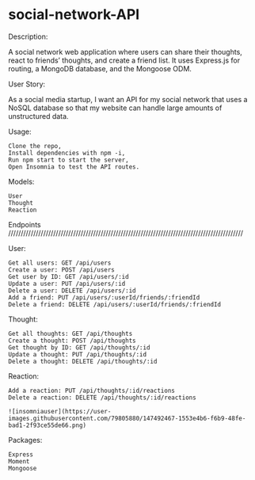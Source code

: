 # social-network-API

Description:

A social network web application where users can share their thoughts, react to friends’ thoughts, and create a friend list. It uses Express.js for routing, a MongoDB database, and the Mongoose ODM.

User Story:

As a social media startup, I want an API for my social network that uses a NoSQL database so that my website can handle large amounts of unstructured data.

Usage:

    Clone the repo,
    Install dependencies with npm -i,
    Run npm start to start the server,
    Open Insomnia to test the API routes.

Models:

    User
    Thought
    Reaction 

Endpoints //////////////////////////////////////////////////////////////////////////////////////////////

User:

    Get all users: GET /api/users
    Create a user: POST /api/users
    Get user by ID: GET /api/users/:id
    Update a user: PUT /api/users/:id
    Delete a user: DELETE /api/users/:id
    Add a friend: PUT /api/users/:userId/friends/:friendId
    Delete a friend: DELETE /api/users/:userId/friends/:friendId

Thought:

    Get all thoughts: GET /api/thoughts
    Create a thought: POST /api/thoughts
    Get thought by ID: GET /api/thoughts/:id
    Update a thought: PUT /api/thoughts/:id
    Delete a thought: DELETE /api/thoughts/:id

Reaction:

    Add a reaction: PUT /api/thoughts/:id/reactions
    Delete a reaction: DELETE /api/thoughts/:id/reactions
    
    ![insomniauser](https://user-images.githubusercontent.com/79805880/147492467-1553e4b6-f6b9-48fe-bad1-2f93ce55de66.png)


Packages:

    Express
    Moment
    Mongoose
